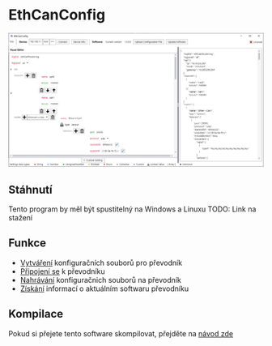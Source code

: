 # EthCanConfig
![Screenshot](screenshot.png)  
## Stáhnutí
Tento program by měl být spustitelný na Windows a Linuxu
TODO: Link na stažení

## Funkce
- [Vytváření](Creation.md) konfiguračních souborů pro převodník
- [Připojení se](Connecting.md) k převodníku
- [Nahrávání](Upload.md) konfiguračnich souborů na převodník
- [Získání](ShowInfo.md) informací o aktuálním softwaru převodníku

## Kompilace
Pokud si přejete tento software skompilovat, přejděte na [návod zde](/Compilation/Config.md)